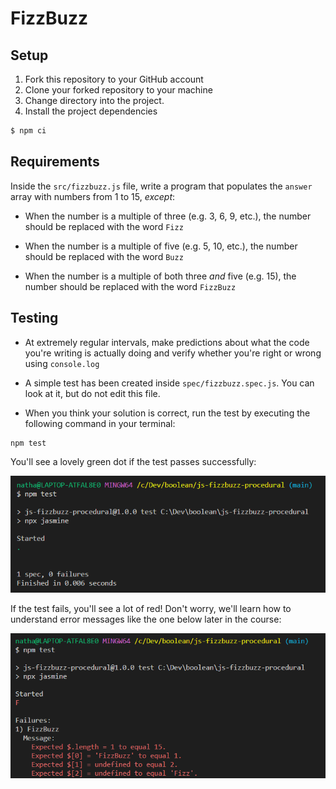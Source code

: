 # FizzBuzz

## Setup

1. Fork this repository to your GitHub account
2. Clone your forked repository to your machine
3. Change directory into the project.
4. Install the project dependencies

```sh
$ npm ci
```

## Requirements

Inside the `src/fizzbuzz.js` file, write a program that populates the `answer` array with numbers from 1 to 15, *except*:

- When the number is a multiple of three (e.g. 3, 6, 9, etc.), the number should be replaced with the word `Fizz`

- When the number is a multiple of five (e.g. 5, 10, etc.), the number should be replaced with the word `Buzz`

- When the number is a multiple of both three *and* five (e.g. 15), the number should be replaced with the word `FizzBuzz`

## Testing

- At extremely regular intervals, make predictions about what the code you're writing is actually doing and verify whether you're right or wrong using `console.log`

- A simple test has been created inside
`spec/fizzbuzz.spec.js`. You can look at it, but do not edit this file.

- When you think your solution is correct, run the test by executing the following command in your terminal:

```sh
npm test
```
You'll see a lovely green dot if the test passes successfully:

![](./images/passing-test.png)

If the test fails, you'll see a lot of red! Don't worry, we'll learn how to understand error messages like the one below later in the course:

![](./images/failing-test.png)
